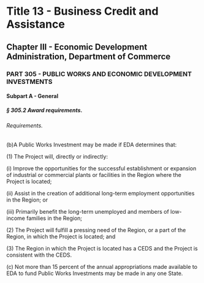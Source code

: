 
# Title 13 - Business Credit and Assistance
## Chapter III - Economic Development Administration, Department of Commerce
### PART 305 - PUBLIC WORKS AND ECONOMIC DEVELOPMENT INVESTMENTS
#### Subpart A - General
##### § 305.2 Award requirements.
###### Requirements.

(b)A Public Works Investment may be made if EDA determines that:

(1) The Project will, directly or indirectly:

(i) Improve the opportunities for the successful establishment or expansion of industrial or commercial plants or facilities in the Region where the Project is located;

(ii) Assist in the creation of additional long-term employment opportunities in the Region; or

(iii) Primarily benefit the long-term unemployed and members of low-income families in the Region;

(2) The Project will fulfill a pressing need of the Region, or a part of the Region, in which the Project is located; and

(3) The Region in which the Project is located has a CEDS and the Project is consistent with the CEDS.

(c) Not more than 15 percent of the annual appropriations made available to EDA to fund Public Works Investments may be made in any one State.
